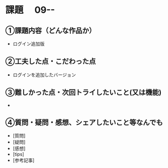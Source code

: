 # 課題　 09--

## ①課題内容（どんな作品か）
- ログイン追加版     

## ②工夫した点・こだわった点
- ログインを追加したバージョン

## ③難しかった点・次回トライしたいこと(又は機能)
- 

## ④質問・疑問・感想、シェアしたいこと等なんでも
- [質問]
- [疑問]
- [感想]
- [tips]
- [参考記事]

